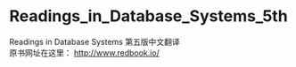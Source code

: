 # Readings_in_Database_Systems_5th
Readings in Database Systems 第五版中文翻译<br>
原书网址在这里： <http://www.redbook.io/>
